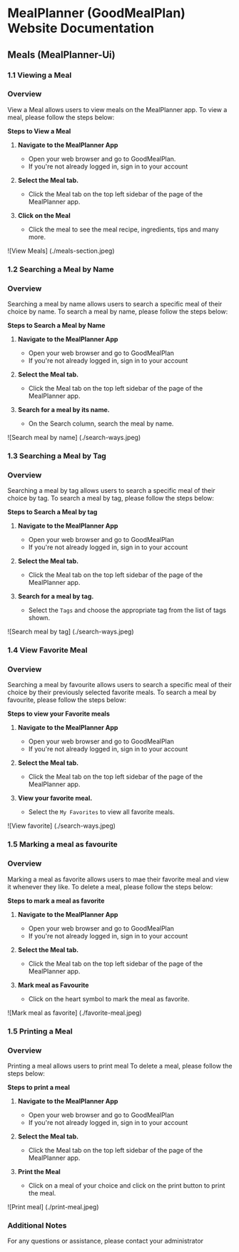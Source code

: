 # MealPlanner (GoodMealPlan) Website Documentation

## Meals (MealPlanner-Ui)

### 1.1 Viewing a Meal

### Overview
View a Meal allows users to view meals on the MealPlanner app. 
To view a meal, please follow the steps below:

**Steps to View a Meal**

1. **Navigate to the MealPlanner App**
    - Open your web browser and go to GoodMealPlan.
	- If you're not already logged in, sign in to your account

2. **Select the Meal tab.**
    - Click the Meal tab on the top left sidebar of the page of the MealPlanner app. 

3. **Click on the Meal**
    - Click the meal to see the meal recipe, ingredients, tips and many more. 
    
![View Meals] (./meals-section.jpeg)

### 1.2 Searching a Meal by Name

### Overview
Searching a meal by name allows users to search a specific meal of their choice by name.
To search a meal by name, please follow the steps below:

**Steps to Search a Meal by Name**

1. **Navigate to the MealPlanner App**
    - Open your web browser and go to GoodMealPlan
	- If you're not already logged in, sign in to your account


2. **Select the Meal tab.**
    - Click the Meal tab on the top left sidebar of the page of the MealPlanner app.
 

3. **Search for a meal by its name.**
    - On the Search column, search the meal by name. 

![Search meal by name] (./search-ways.jpeg)
	
### 1.3 Searching a Meal by Tag

### Overview
Searching a meal by tag allows users to search a specific meal of their choice by tag.
To search a meal by tag, please follow the steps below:

**Steps to Search a Meal by tag**

1. **Navigate to the MealPlanner App**
    - Open your web browser and go to GoodMealPlan
	- If you're not already logged in, sign in to your account


2. **Select the Meal tab.**
    - Click the Meal tab on the top left sidebar of the page of the MealPlanner app.
 

3. **Search for a meal by tag.**
    - Select the `Tags` and choose the appropriate tag from the list of tags shown.

![Search meal by tag] (./search-ways.jpeg)


### 1.4 View Favorite Meal

### Overview
Searching a meal by favourite allows users to search a specific meal of their choice by their previously selected favorite meals.
To search a meal by favourite, please follow the steps below:

**Steps to view your Favorite meals**

1. **Navigate to the MealPlanner App**
    - Open your web browser and go to GoodMealPlan
	- If you're not already logged in, sign in to your account


2. **Select the Meal tab.**
    - Click the Meal tab on the top left sidebar of the page of the MealPlanner app.
 

3. **View your favorite meal.**
    - Select the `My Favorites` to view all favorite meals. 

![View favorite] (./search-ways.jpeg)


### 1.5 Marking a meal as favourite

### Overview
Marking a meal as favorite allows users to mae their favorite meal and view it whenever they like.
To delete a meal, please follow the steps below:

**Steps to mark a meal as favorite**

1. **Navigate to the  MealPlanner App**
     - Open your web browser and go to GoodMealPlan
	 - If you're not already logged in, sign in to your account


2. **Select the Meal tab.**
    - Click the Meal tab on the top left sidebar of the page of the MealPlanner app.
 
3. **Mark meal as Favourite**
    - Click on the heart symbol to mark the meal as favorite. 

![Mark meal as favorite] (./favorite-meal.jpeg)
	
### 1.5 Printing a Meal

### Overview
Printing a meal allows users to print meal
To delete a meal, please follow the steps below:

**Steps to print a meal**

1. **Navigate to the  MealPlanner App**
     - Open your web browser and go to GoodMealPlan
	 - If you're not already logged in, sign in to your account


2. **Select the Meal tab.**
    - Click the Meal tab on the top left sidebar of the page of the MealPlanner app.
 
3. **Print the Meal**
    - Click on a meal of your choice and click on the print button to print the meal. 

![Print meal] (./print-meal.jpeg)

### Additional Notes
For any questions or assistance, please contact your administrator
